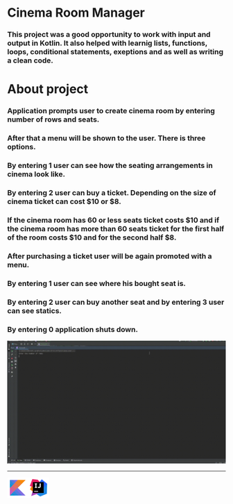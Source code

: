 # Cinema Room Manager

### This project was a good opportunity to work with input and output in Kotlin. It also helped with learnig lists, functions, loops, conditional statements, exeptions and as well as writing a clean code.
##
# About project
### Application prompts user to create cinema room by entering number of rows and seats.
### After that a menu will be shown to the user. There is three options. 
### By entering 1 user can see how the seating arrangements in cinema look like.
### By entering 2 user can buy a ticket. Depending on the size of cinema ticket can cost $10 or $8.
### If the cinema room has 60 or less seats ticket costs $10 and if the cinema room has more than 60 seats ticket for the first half of the room costs $10 and for the second half $8.
### After purchasing a ticket user will be again promoted with a menu. 
### By entering 1 user can see where his bought seat is. 
### By entering 2 user can buy another seat and by entering 3 user can see statics.
### By entering 0 application shuts down.
<img alt="Cinema room manager" src="https://github.com/puhacinboris/cinema-room/blob/main/cinema.gif"/>

<hr>
<img align="left" alt="Kotlin" width="" src="https://github.com/puhacinboris/puhacinboris/blob/main/kotlin.png" />
<img align="left" alt="InteliJ" width="" src="https://github.com/puhacinboris/puhacinboris/blob/main/intellij-idea.png" />
